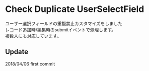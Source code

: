 # Check Duplicate UserSelectField
ユーザー選択フィールドの重複禁止カスタマイズをしました<br/>
レコード追加時/編集時のsubmitイベントで処理します。<br/>
複数人にも対応しています。

## Update
2018/04/06 first commit

